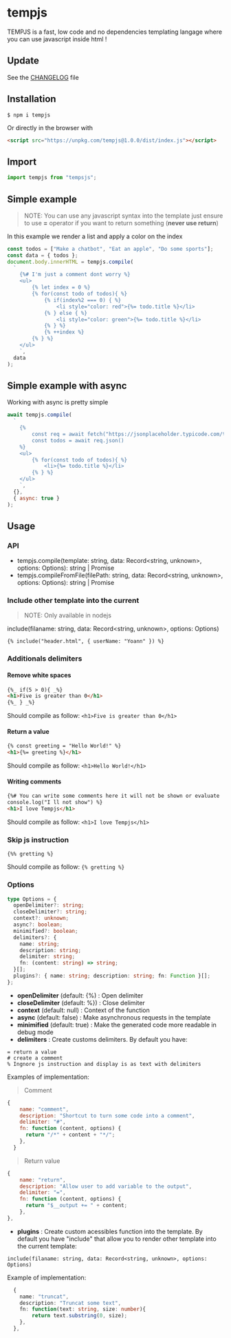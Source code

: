 # tempjs

TEMPJS is a fast, low code and no dependencies templating langage where you can use javascript inside html !

## Update

See the [CHANGELOG](./CHANGELOG.md) file

## Installation

```
$ npm i tempjs
```

Or directly in the browser with

```html
<script src="https://unpkg.com/tempjs@1.0.0/dist/index.js"></script>
```

## Import

```ts
import tempjs from "tempsjs";
```

## Simple example

> NOTE: You can use any javascript syntax into the template just ensure to use <b>=</b> operator if you want to return something (<b>never use return</b>)

In this example we render a list and apply a color on the index

```js
const todos = ["Make a chatbot", "Eat an apple", "Do some sports"];
const data = { todos };
document.body.innerHTML = tempjs.compile(
  `
    {%# I'm just a comment dont worry %}
    <ul>
        {% let index = 0 %}
        {% for(const todo of todos){ %}    
            {% if(index%2 === 0) { %} 
                <li style="color: red">{%= todo.title %}</li>
            {% } else { %}
                <li style="color: green">{%= todo.title %}</li>
            {% } %}
            {% ++index %}
        {% } %}
    </ul>
    `,
  data
);
```

## Simple example with async

Working with async is pretty simple

```js
await tempjs.compile(
  `
    {%
        const req = await fetch("https://jsonplaceholder.typicode.com/todos/")
        const todos = await req.json()
    %}
    <ul>
        {% for(const todo of todos){ %}    
            <li>{%= todo.title %}</li>
        {% } %}
    </ul>
    `,
  {},
  { async: true }
);
```

## Usage

### API

- tempjs.compile(template: string, data: Record<string, unknown>, options: Options): string | Promise<string>
- tempjs.compileFromFile(filePath: string, data: Record<string, unknown>, options: Options): string | Promise<string>

### Include other template into the current

> NOTE: Only available in nodejs

include(filaname: string, data: Record<string, unknown>, options: Options)

```
{% include("header.html", { userName: "Yoann" }) %}
```

### Additionals delimiters

#### Remove white spaces

```html
{%_ if(5 > 0){ _%}
<h1>Five is greater than 0</h1>
{%_ } _%}
```

Should compile as follow: `<h1>Five is greater than 0</h1>`

#### Return a value

```html
{% const greeting = "Hello World!" %}
<h1>{%= greeting %}</h1>
```

Should compile as follow: `<h1>Hello World!</h1>`

#### Writing comments

```html
{%# You can write some comments here it will not be shown or evaluate
console.log("I ll not show") %}
<h1>I love Tempjs</h1>
```

Should compile as follow: `<h1>I love Tempjs</h1>`

### Skip js instruction

```
{%% gretting %}
```

Should compile as follow: `{% gretting %}`

### Options

```ts
type Options = {
  openDelimiter?: string;
  closeDelimiter?: string;
  context?: unknown;
  async?: boolean;
  minimified?: boolean;
  delimiters?: {
    name: string;
    description: string;
    delimiter: string;
    fn: (content: string) => string;
  }[];
  plugins?: { name: string; description: string; fn: Function }[];
};
```

- <b>openDelimiter</b> (default: {%) : Open delimiter
- <b>closeDelimiter</b> (default: %}) : Close delimiter
- <b>context</b> (default: null) : Context of the function
- <b>async</b> (default: false) : Make asynchronous requests in the template
- <b>minimified</b> (default: true) : Make the generated code more readable in debug mode
- <b>delimiters</b> : Create customs delimiters. By default you have:

```
= return a value
# create a comment
% Ingnore js instruction and display is as text with delimiters
```

Examples of implementation:

> Comment

```js
{
    name: "comment",
    description: "Shortcut to turn some code into a comment",
    delimiter: "#",
    fn: function (content, options) {
      return "/*" + content + "*/";
    },
  }
```

> Return value

```js
{
    name: "return",
    description: "Allow user to add variable to the output",
    delimiter: "=",
    fn: function (content, options) {
      return "$__output += " + content;
    },
},
```

- <b>plugins</b> : Create custom acessibles function into the template. By default you have "include" that allow you to render other template into the current template:

```
include(filaname: string, data: Record<string, unknown>, options: Options)
```

Example of implementation:

```ts
  {
    name: "truncat",
    description: "Truncat some text",
    fn: function(text: string, size: number){
        return text.substring(0, size);
    },
  },
```
